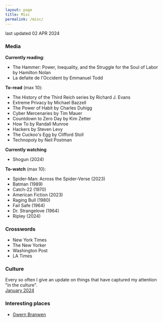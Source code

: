 ```yaml
---
layout: page
title: Misc
permalink: /misc/
---
```


last updated 02 APR 2024

### Media
**Currently reading**:
- The Hammer: Power, Inequality, and the Struggle for the Soul of Labor by Hamilton Nolan
- La defaite de l'Occident by Emmanuel Todd

**To-read** (max 10):
- The History of the Third Reich series by Richard J. Evans
- Extreme Privacy by Michael Bazzell
- The Power of Habit by Charles Duhigg
- Cyber Mercenaries by Tim Mauer
- Countdown to Zero Day by Kim Zetter
- How To by Randall Munroe
- Hackers by Steven Levy
- The Cuckoo's Egg by Clifford Stoll
- Technopoly by Neil Postman

**Currently watching**
- Shogun (2024)

**To-watch** (max 10):
- Spider-Man: Across the Spider-Verse (2023)
- Batman (1989)
- Catch-22 (1970)
- American Fiction (2023)
- Raging Bull (1980)
- Fail Safe (1964)
- Dr. Strangelove (1964)
- Ripley (2024)

### Crosswords
- New York Times
- The New Yorker
- Washington Post
- LA Times

### Culture
Every so often I give an update on things that have captured my attention "in the culture".\
[January 2024](_posts/2024-01-02-cu.md)

### Interesting places
- [Gwern Branwen](https://gwern.net/index)
